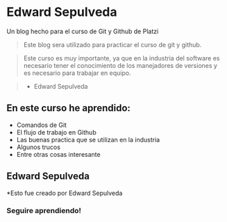# Edward Sepulveda
Un blog hecho para el curso de Git y Github de Platzi
>Este blog sera utilizado para practicar el curso de git y github. 

>Este curso es muy importante, ya que en la industria del software es necesario tener el conocimiento de los manejadores de versiones y es necesario para trabajar en equipo. 

>- Edward Sepulveda

## En este curso he aprendido: 
* Comandos de Git
* El flujo de trabajo en Github
* Las buenas practica que se utilizan en la industria
* Algunos trucos 
* Entre otras cosas interesante

## Edward Sepulveda
*Esto fue creado por Edward Sepulveda

### Seguire aprendiendo!
